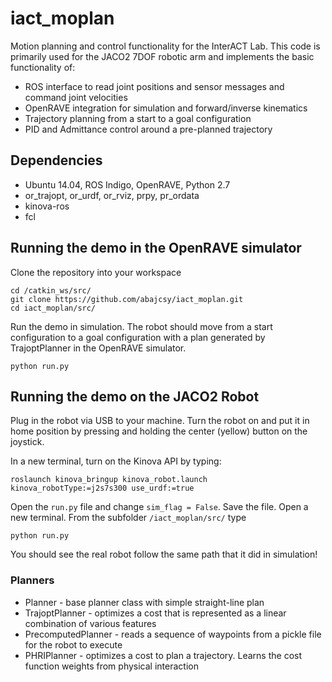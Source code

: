 # iact_moplan

Motion planning and control functionality for the InterACT Lab. This code is primarily used for the JACO2 7DOF robotic arm and implements the basic functionality of:
* ROS interface to read joint positions and sensor messages and command joint velocities
* OpenRAVE integration for simulation and forward/inverse kinematics 
* Trajectory planning from a start to a goal configuration 
* PID and Admittance control around a pre-planned trajectory

## Dependencies
* Ubuntu 14.04, ROS Indigo, OpenRAVE, Python 2.7
* or_trajopt, or_urdf, or_rviz, prpy, pr_ordata
* kinova-ros
* fcl

## Running the demo in the OpenRAVE simulator
Clone the repository into your workspace
```
cd /catkin_ws/src/
git clone https://github.com/abajcsy/iact_moplan.git
cd iact_moplan/src/
```
Run the demo in simulation. The robot should move from a start configuration to a goal configuration with a plan generated by TrajoptPlanner in the OpenRAVE simulator.
```
python run.py
```

## Running the demo on the JACO2 Robot
Plug in the robot via USB to your machine. Turn the robot on and put it in home position by pressing and holding the center (yellow) button on the joystick.

In a new terminal, turn on the Kinova API by typing:
```
roslaunch kinova_bringup kinova_robot.launch kinova_robotType:=j2s7s300 use_urdf:=true
```

 Open the ```run.py``` file and change ```sim_flag = False```. Save the file. Open a new terminal. From the subfolder ```/iact_moplan/src/``` type
 ```
 python run.py
 ```
 
 You should see the real robot follow the same path that it did in simulation!
 
### Planners
* Planner - base planner class with simple straight-line plan 
* TrajoptPlanner - optimizes a cost that is represented as a linear combination of various features
* PrecomputedPlanner - reads a sequence of waypoints from a pickle file for the robot to execute
* PHRIPlanner - optimizes a cost to plan a trajectory. Learns the cost function weights from physical interaction
